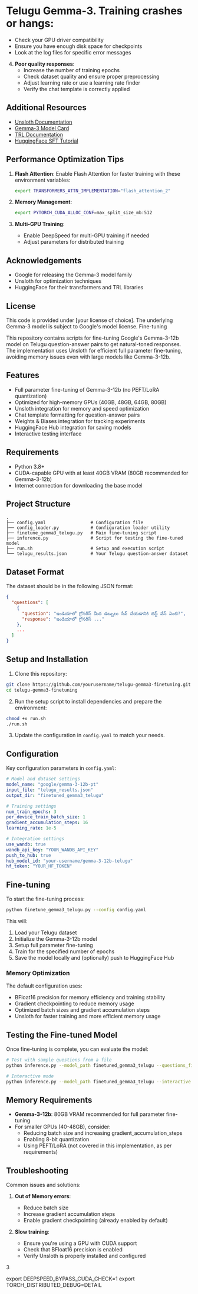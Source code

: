 # Telugu Gemma-3. **Training crashes or hangs**:
   - Check your GPU driver compatibility
   - Ensure you have enough disk space for checkpoints
   - Look at the log files for specific error messages

4. **Poor quality responses**:
   - Increase the number of training epochs
   - Check dataset quality and ensure proper preprocessing
   - Adjust learning rate or use a learning rate finder
   - Verify the chat template is correctly applied

## Additional Resources

- [Unsloth Documentation](https://github.com/unslothai/unsloth)
- [Gemma-3 Model Card](https://huggingface.co/google/gemma-3-12b-pt)
- [TRL Documentation](https://huggingface.co/docs/trl/index)
- [HuggingFace SFT Tutorial](https://huggingface.co/docs/trl/sft_trainer)

## Performance Optimization Tips

1. **Flash Attention**: Enable Flash Attention for faster training with these environment variables:
   ```bash
   export TRANSFORMERS_ATTN_IMPLEMENTATION="flash_attention_2"
   ```

2. **Memory Management**:
   ```bash
   export PYTORCH_CUDA_ALLOC_CONF=max_split_size_mb:512
   ```

3. **Multi-GPU Training**:
   - Enable DeepSpeed for multi-GPU training if needed
   - Adjust parameters for distributed training

## Acknowledgements

- Google for releasing the Gemma-3 model family
- Unsloth for optimization techniques
- HuggingFace for their transformers and TRL libraries

## License

This code is provided under [your license of choice]. The underlying Gemma-3 model is subject to Google's model license. Fine-tuning

This repository contains scripts for fine-tuning Google's Gemma-3-12b model on Telugu question-answer pairs to get natural-toned responses. The implementation uses Unsloth for efficient full parameter fine-tuning, avoiding memory issues even with large models like Gemma-3-12b.

## Features

- Full parameter fine-tuning of Gemma-3-12b (no PEFT/LoRA quantization)
- Optimized for high-memory GPUs (40GB, 48GB, 64GB, 80GB)
- Unsloth integration for memory and speed optimization
- Chat template formatting for question-answer pairs
- Weights & Biases integration for tracking experiments
- HuggingFace Hub integration for saving models
- Interactive testing interface

## Requirements

- Python 3.8+
- CUDA-capable GPU with at least 40GB VRAM (80GB recommended for Gemma-3-12b)
- Internet connection for downloading the base model

## Project Structure

```
.
├── config.yaml                 # Configuration file
├── config_loader.py            # Configuration loader utility
├── finetune_gemma3_telugu.py   # Main fine-tuning script
├── inference.py                # Script for testing the fine-tuned model
├── run.sh                      # Setup and execution script
└── telugu_results.json         # Your Telugu question-answer dataset
```

## Dataset Format

The dataset should be in the following JSON format:

```json
{
  "questions": [
    {
      "question": "ఇండియాలో గ్రోసరీస్ మీద డబ్బులు సేవ్ చేయడానికి బెస్ట్ వేస్ ఏంటి?",
      "response": "ఇండియాలో గ్రోసరీస్ ..."
    },
    ...
  ]
}
```

## Setup and Installation

1. Clone this repository:

```bash
git clone https://github.com/yourusername/telugu-gemma3-finetuning.git
cd telugu-gemma3-finetuning
```

2. Run the setup script to install dependencies and prepare the environment:

```bash
chmod +x run.sh
./run.sh
```

3. Update the configuration in `config.yaml` to match your needs.

## Configuration

Key configuration parameters in `config.yaml`:

```yaml
# Model and dataset settings
model_name: "google/gemma-3-12b-pt"
input_file: "telugu_results.json"
output_dir: "finetuned_gemma3_telugu"

# Training settings
num_train_epochs: 3
per_device_train_batch_size: 1
gradient_accumulation_steps: 16
learning_rate: 1e-5

# Integration settings
use_wandb: true
wandb_api_key: "YOUR_WANDB_API_KEY"
push_to_hub: true
hub_model_id: "your-username/gemma-3-12b-telugu"
hf_token: "YOUR_HF_TOKEN"
```

## Fine-tuning

To start the fine-tuning process:

```bash
python finetune_gemma3_telugu.py --config config.yaml
```

This will:
1. Load your Telugu dataset
2. Initialize the Gemma-3-12b model
3. Setup full parameter fine-tuning 
4. Train for the specified number of epochs
5. Save the model locally and (optionally) push to HuggingFace Hub

### Memory Optimization

The default configuration uses:
- BFloat16 precision for memory efficiency and training stability
- Gradient checkpointing to reduce memory usage
- Optimized batch sizes and gradient accumulation steps
- Unsloth for faster training and more efficient memory usage

## Testing the Fine-tuned Model

Once fine-tuning is complete, you can evaluate the model:

```bash
# Test with sample questions from a file
python inference.py --model_path finetuned_gemma3_telugu --questions_file test_questions.json

# Interactive mode
python inference.py --model_path finetuned_gemma3_telugu --interactive
```

## Memory Requirements

- **Gemma-3-12b**: 80GB VRAM recommended for full parameter fine-tuning
- For smaller GPUs (40-48GB), consider:
  - Reducing batch size and increasing gradient_accumulation_steps
  - Enabling 8-bit quantization
  - Using PEFT/LoRA (not covered in this implementation, as per requirements)

## Troubleshooting

Common issues and solutions:

1. **Out of Memory errors**:
   - Reduce batch size
   - Increase gradient accumulation steps
   - Enable gradient checkpointing (already enabled by default)

2. **Slow training**:
   - Ensure you're using a GPU with CUDA support
   - Check that BFloat16 precision is enabled
   - Verify Unsloth is properly installed and configured

3








export DEEPSPEED_BYPASS_CUDA_CHECK=1
export TORCH_DISTRIBUTED_DEBUG=DETAIL